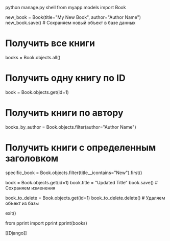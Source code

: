python manage.py shell
from myapp.models import Book



new_book = Book(title="My New Book", author="Author Name")
new_book.save()  # Сохраняем новый объект в базе данных



# Получить все книги
books = Book.objects.all()

# Получить одну книгу по ID
book = Book.objects.get(id=1)

# Получить книги по автору
books_by_author = Book.objects.filter(author="Author Name")

# Получить книги с определенным заголовком
specific_book = Book.objects.filter(title__icontains="New").first()


book = Book.objects.get(id=1)
book.title = "Updated Title"
book.save()  # Сохраняем изменения

book_to_delete = Book.objects.get(id=1)
book_to_delete.delete()  # Удаляем объект из базы

exit()


from pprint import pprint
pprint(books)





[[Django]]